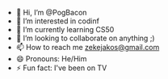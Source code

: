 - 👋 Hi, I’m @PogBacon
- 👀 I’m interested in codinf
- 🌱 I’m currently learning CS50
- 💞️ I’m looking to collaborate on anything ;)
- 📫 How to reach me zekejakos@gmail.com
- 😄 Pronouns: He/Him
- ⚡ Fun fact: I've been on TV

<!---
PogBacon/PogBacon is a ✨ special ✨ repository because its `README.md` (this file) appears on your GitHub profile.
You can click the Preview link to take a look at your changes.
--->
